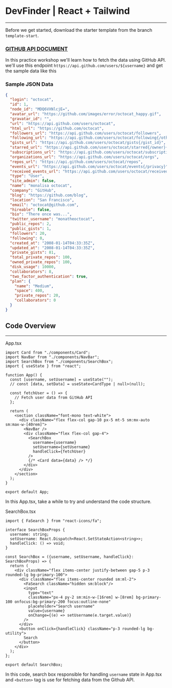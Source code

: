 # DevFinder | React + Tailwind

---

Before we get started, download the starter template from the branch `template-start`.
<br/>
### [GITHUB API DOCUMENT](https://docs.github.com/en/free-pro-team@latest/rest/users/users?apiVersion=2022-11-28#get-a-user)
In this practice workshop we'll learn how to fetch the data using GitHub API. we'll use this endpoint `https://api.github.com/users/${username}` and get the sample data like this
<br/>

### Sample JSON Data
```json
{
  "login": "octocat",
  "id": 1,
  "node_id": "MDQ6VXNlcjE=",
  "avatar_url": "https://github.com/images/error/octocat_happy.gif",
  "gravatar_id": "",
  "url": "https://api.github.com/users/octocat",
  "html_url": "https://github.com/octocat",
  "followers_url": "https://api.github.com/users/octocat/followers",
  "following_url": "https://api.github.com/users/octocat/following{/other_user}",
  "gists_url": "https://api.github.com/users/octocat/gists{/gist_id}",
  "starred_url": "https://api.github.com/users/octocat/starred{/owner}{/repo}",
  "subscriptions_url": "https://api.github.com/users/octocat/subscriptions",
  "organizations_url": "https://api.github.com/users/octocat/orgs",
  "repos_url": "https://api.github.com/users/octocat/repos",
  "events_url": "https://api.github.com/users/octocat/events{/privacy}",
  "received_events_url": "https://api.github.com/users/octocat/received_events",
  "type": "User",
  "site_admin": false,
  "name": "monalisa octocat",
  "company": "GitHub",
  "blog": "https://github.com/blog",
  "location": "San Francisco",
  "email": "octocat@github.com",
  "hireable": false,
  "bio": "There once was...",
  "twitter_username": "monatheoctocat",
  "public_repos": 2,
  "public_gists": 1,
  "followers": 20,
  "following": 0,
  "created_at": "2008-01-14T04:33:35Z",
  "updated_at": "2008-01-14T04:33:35Z",
  "private_gists": 81,
  "total_private_repos": 100,
  "owned_private_repos": 100,
  "disk_usage": 10000,
  "collaborators": 8,
  "two_factor_authentication": true,
  "plan": {
    "name": "Medium",
    "space": 400,
    "private_repos": 20,
    "collaborators": 0
  }
}
```


## Code Overview

---

App.tsx
```tsx
import Card from "./components/Card";
import NavBar from "./components/NavBar";
import SearchBox from "./components/SearchBox";
import { useState } from "react";

function App() {
  const [username, setUsername] = useState("");
  // const [data, setData] = useState<CardType | null>(null);

  const fetchUser = () => {
    // Fetch user data from GitHub API
  };

  return (
    <section className="font-mono text-white">
      <div className="flex flex-col gap-10 px-5 mt-5 sm:mx-auto sm:max-w-[40rem]">
        <NavBar />
        <div className="flex flex-col gap-4">
          <SearchBox
            username={username}
            setUsername={setUsername}
            handleClick={fetchUser}
          />
          {/* <Card data={data} /> */}
        </div>
      </div>
    </section>
  );
}

export default App;
```
In this App.tsx, take a while to try and understand the code structure.

SearchBox.tsx
```tsx
import { FaSearch } from "react-icons/fa";

interface SearchBoxProps {
  username: string;
  setUsername: React.Dispatch<React.SetStateAction<string>>;
  handleClick: () => void;
}

const SearchBox = ({username, setUsername, handleClick}: SearchBoxProps) => {
  return (
    <div className="flex items-center justify-between gap-5 p-3 rounded-lg bg-primary-100">
      <div className="flex items-center rounded sm:ml-2">
        <FaSearch className="hidden sm:block"/>
        <input
          type="text"
          className="px-4 py-2 sm:min-w-[16rem] w-[8rem] bg-primary-100 onfocus:bg-primary-200 focus:outline-none"
          placeholder="Search username"
          value={username}
          onChange={(e) => setUsername(e.target.value)}
        />
      </div>
      <button onClick={handleClick} className="p-3 rounded-lg bg-utility">
        Search
      </button>
    </div>
  );
};

export default SearchBox;
```
In this code, search box responsible for handling `username` state in App.tsx
and `<button>` tag is use for fetching data from the Github API.